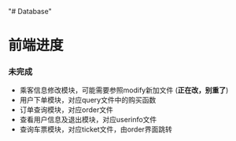 "# Database" 
# 前端进度
### 未完成
- 乘客信息修改模块，可能需要参照modify新加文件
(**正在改，别重了**) 
- 用户下单模块，对应query文件中的购买函数
- 订单查询模块，对应order文件
- 查看用户信息及退出模块，对应userinfo文件
- 查询车票模块，对应ticket文件，由order界面跳转